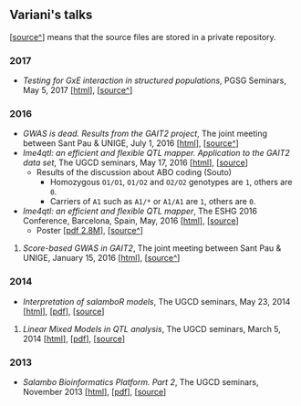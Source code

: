 ## Variani's talks

[[source^](#)] means that the source files are stored in a private repository.

### 2017

- _Testing for GxE interaction in structured populations_, PGSG Seminars, May 5, 2017 [[html](http://variani.github.io/talks/2017/01-gxe-related/01-gxe-related.html)], [[source^](https://github.com/hemostat/Papers/tree/master/talks/01-gxe-related)]

### 2016 

- _GWAS is dead. Results from the GAIT2 project_, The joint meeting between Sant Pau & UNIGE, July 1, 2016 [[html](http://tinyurl.com/talkGAIT2GWAS2016)], [[source^](https://github.com/ugcd/GAIT2/tree/master/planning/02-2016/talk-gait2-gwas-2016)]
- _lme4qtl: an efficient and flexible QTL mapper. Application to the GAIT2 data set_, The UGCD seminars, May 17, 2016 [[html](http://variani.github.io/talks/2016/01-lme4qtl-eshg16/index-ugcd.html)], [[source](https://github.com/variani/talks/tree/gh-pages/2016/01-lme4qtl-eshg16)]
    * Results of the discussion about ABO coding (Souto)
        * Homozygous `O1/O1`, `O1/O2` and `O2/O2` genotypes are `1`, others are `0`.
        * Carriers of `A1` such as `A1/*` or `A1/A1` are `1`, others are `0`.
- _lme4qtl: an efficient and flexible QTL mapper_, The ESHG 2016 Conference, Barcelona, Spain, May, 2016 [[html](http://variani.github.io/talks/2016/01-lme4qtl-eshg16/)], [[source](https://github.com/variani/talks/tree/gh-pages/2016/01-lme4qtl-eshg16)]
   - Poster [[pdf 2.8M](https://github.com/variani/talks/raw/gh-pages/2016/01-lme4qtl-eshg16/poster/5262_ziyatdinov.PDF)], [[source^](https://github.com/ugcd/Papers/tree/master/18-lme4qtl-tool/ESHG-2016)]
1. _Score-based GWAS in GAIT2_, The joint meeting between Sant Pau & UNIGE, January 15, 2016 [[html](http://tinyurl.com/talkGAIT2GWAS2015)], [[source^](https://github.com/ugcd/GAIT2/tree/master/planning/02-2016/talk-gait2-gwas-2015)]


### 2014

- _Interpretation of salamboR models_, The UGCD seminars, May 23, 2014 [[html](http://variani.github.io/talks/2014/02-interpret-salamboR-results/)], [[pdf](https://github.com/variani/talks/raw/gh-pages/2014/02-interpret-salamboR-results/interpret-salamboR-results.pdf)], [[source](https://github.com/variani/talks/tree/gh-pages/2014/02-interpret-salamboR-results)]
1. _Linear Mixed Models in QTL analysis_, The UGCD seminars, March 5, 2014 [[html](http://variani.github.io/talks/2014/01-mixed-models-qtl/)], [[pdf](https://github.com/variani/talks/raw/gh-pages/2014/01-mixed-models-qtl/mixed-models-qtl.pdf)], [[source](https://github.com/variani/talks/tree/gh-pages/2014/01-mixed-models-qtl)]

### 2013

- _Salambo Bioinformatics Platform. Part 2_, The UGCD seminars, November 2013 [[html](http://variani.github.io/talks/2013/01-salamboR-part2/)], [[pdf](https://github.com/variani/talks/raw/gh-pages/2013/01-salamboR-part2/salamboR-part2.pdf)], [[source](https://github.com/variani/talks/tree/gh-pages/2013/01-salamboR-part2)]


